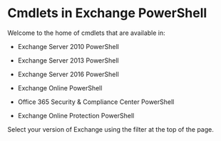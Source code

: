 # Cmdlets in Exchange PowerShell

Welcome to the home of cmdlets that are available in:

- Exchange Server 2010 PowerShell

- Exchange Server 2013 PowerShell

- Exchange Server 2016 PowerShell

- Exchange Online PowerShell

- Office 365 Security & Compliance Center PowerShell

- Exchange Online Protection PowerShell

Select your version of Exchange using the filter at the top of the page.